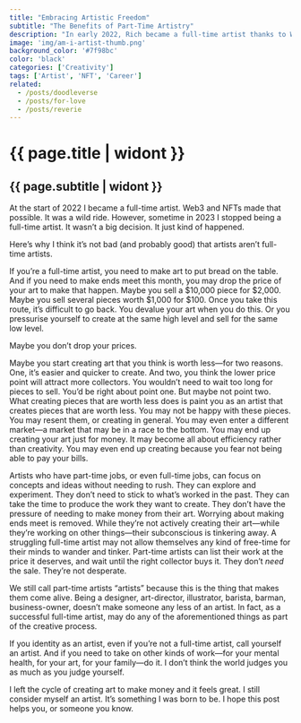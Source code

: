 ```yaml
---
title: "Embracing Artistic Freedom"
subtitle: "The Benefits of Part-Time Artistry"
description: "In early 2022, Rich became a full-time artist thanks to Web3 and NFTs. However, in 2023 he returned to part-time artistry without making a big fuss of it. He argues that being a full-time artist can lead to devaluing one's art due to financial pressure. Artists with other sources of income can explore ideas and concepts without rushing, producing higher-quality work and avoiding the pressure to sell quickly. He emphasizes that part-time artists are still artists and should embrace that identity without self-judgment."
image: 'img/am-i-artist-thumb.png'
background_color: '#7f98bc'
color: 'black'
categories: ['Creativity']
tags: ['Artist', 'NFT', 'Career']
related:
  - /posts/doodleverse
  - /posts/for-love
  - /posts/reverie
---
```

# {{ page.title | widont }}
## {{ page.subtitle | widont }}

At the start of 2022 I became a full-time artist. Web3 and NFTs made that possible. It was a wild ride. However, sometime in 2023 I stopped being a full-time artist. It wasn’t a big decision. It just kind of happened.

Here’s why I think it’s not bad (and probably good) that artists aren’t full-time artists.

If you’re a full-time artist, you need to make art to put bread on the table. And if you need to make ends meet this month, you may drop the price of your art to make that happen. Maybe you sell a $10,000 piece for $2,000. Maybe you sell several pieces worth $1,000 for $100. Once you take this route, it’s difficult to go back. You devalue your art when you do this. Or you pressurise yourself to create at the same high level and sell for the same low level.

Maybe you don’t drop your prices.

Maybe you start creating art that you think is worth less—for two reasons. One, it’s easier and quicker to create. And two, you think the lower price point will attract more collectors. You wouldn’t need to wait too long for pieces to sell. You’d be right about point one. But maybe not point two. What creating pieces that are worth less does is paint you as an artist that creates pieces that are worth less. You may not be happy with these pieces. You may resent them, or creating in general. You may even enter a different market—a market that may be in a race to the bottom. You may end up creating your art just for money. It may become all about efficiency rather than creativity. You may even end up creating because you fear not being able to pay your bills.

Artists who have part-time jobs, or even full-time jobs, can focus on concepts and ideas without needing to rush. They can explore and experiment. They don’t need to stick to what’s worked in the past. They can take the time to produce the work they want to create. They don’t have the pressure of needing to make money from their art. Worrying about making ends meet is removed. While they’re not actively creating their art—while they’re working on other things—their subconscious is tinkering away. A struggling full-time artist may not allow themselves any kind of free-time for their minds to wander and tinker. Part-time artists can list their work at the price it deserves, and wait until the right collector buys it. They don’t *need* the sale. They’re not desperate.

We still call part-time artists “artists” because this is the thing that makes them come alive. Being a designer, art-director, illustrator, barista, barman, business-owner, doesn’t make someone any less of an artist. In fact, as a successful full-time artist, may do any of the aforementioned things as part of the creative process.

If you identity as an artist, even if you’re not a full-time artist, call yourself an artist. And if you need to take on other kinds of work—for your mental health, for your art, for your family—do it. I don’t think the world judges you as much as you judge yourself.

I left the cycle of creating art to make money and it feels great. I still consider myself an artist. It’s something I was born to be. I hope this post helps you, or someone you know.